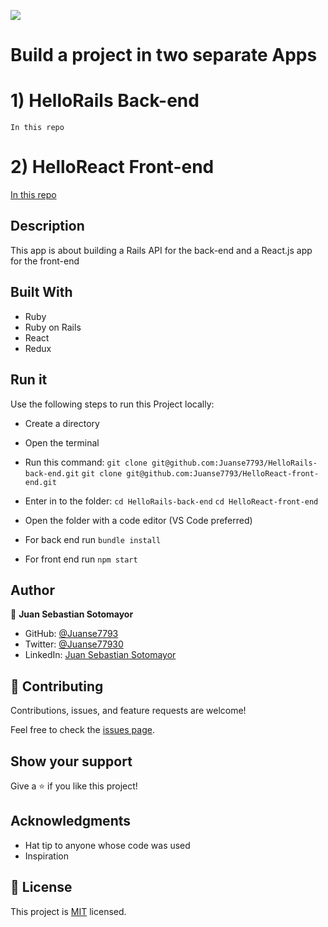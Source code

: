 ![](https://img.shields.io/badge/Microverse-blueviolet)

# Build a project in two separate Apps

# 1) HelloRails Back-end
  
    In this repo

# 2) HelloReact Front-end

  [In this repo](https://github.com/Juanse7793/HelloReact-front-end)

## Description

This app is about building a Rails API for the back-end and a React.js app for the front-end

## Built With

- Ruby
- Ruby on Rails
- React
- Redux


## Run it

Use the following steps to run this Project locally:

- Create a directory

- Open the terminal

- Run this command:
`git clone git@github.com:Juanse7793/HelloRails-back-end.git`
`git clone git@github.com:Juanse7793/HelloReact-front-end.git`


- Enter in to the folder:
`cd HelloRails-back-end`
`cd HelloReact-front-end`


- Open the folder with a code editor (VS Code preferred)
- For back end run `bundle install`
- For front end run `npm start`


## Author

👤 **Juan Sebastian Sotomayor**

- GitHub: [@Juanse7793](https://github.com/Juanse7793)
- Twitter: [@Juanse77930](https://twitter.com/Juanse77930)
- LinkedIn: [Juan Sebastian Sotomayor](https://linkedin.com/in/juansebastiansotomayor)


## 🤝 Contributing

Contributions, issues, and feature requests are welcome!

Feel free to check the [issues page](../../issues/).

## Show your support

Give a ⭐️ if you like this project!

## Acknowledgments

- Hat tip to anyone whose code was used
- Inspiration


## 📝 License

This project is [MIT](./LICENSE) licensed.